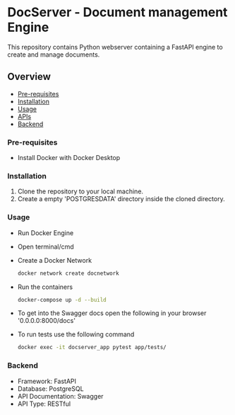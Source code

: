 # DocServer - Document management Engine

This repository contains Python webserver containing a FastAPI engine to create and manage documents.


## Overview
- [Pre-requisites](#pre-requisites)
- [Installation](#installation)
- [Usage](#usage)
- [APIs](#APIs)
- [Backend](#Backend)

### Pre-requisites

- Install Docker with Docker Desktop


### Installation

1. Clone the repository to your local machine.
2. Create a empty 'POSTGRESDATA' directory inside the cloned directory.


### Usage

- Run Docker Engine
- Open terminal/cmd
- Create a Docker Network
  ```bash
  docker network create docnetwork
  ```

- Run the containers
  ```bash
  docker-compose up -d --build
  ```

- To get into the Swagger docs open the following in your browser '0.0.0.0:8000/docs'

- To run tests use the following command
  ```bash
  docker exec -it docserver_app pytest app/tests/
  ```



### Backend

- Framework: FastAPI
- Database: PostgreSQL
- API Documentation: Swagger
- API Type: RESTful

